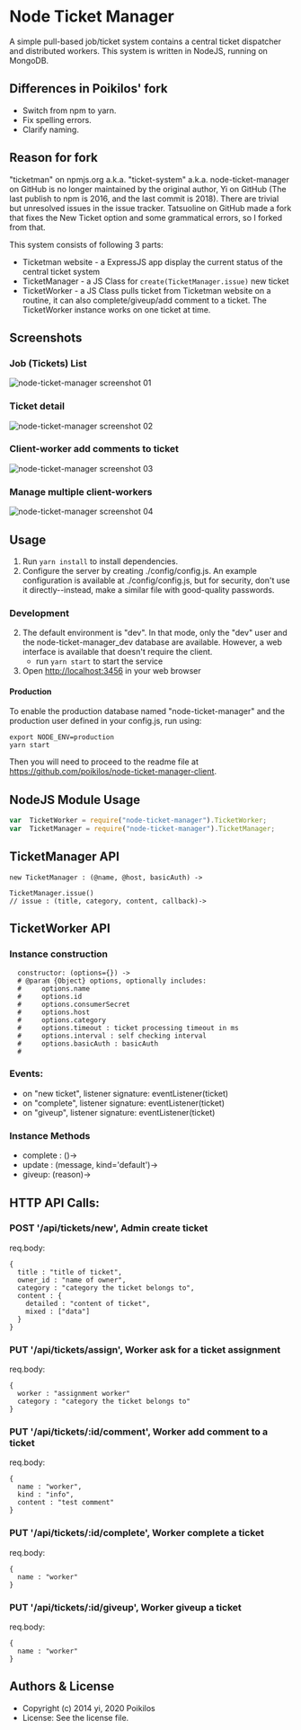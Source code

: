 # Node Ticket Manager
A simple pull-based job/ticket system contains a central ticket
dispatcher and distributed workers. This system is written in NodeJS,
running on MongoDB.


## Differences in Poikilos' fork
- Switch from npm to yarn.
- Fix spelling errors.
- Clarify naming.


## Reason for fork
"ticketman" on npmjs.org a.k.a. "ticket-system" a.k.a.
node-ticket-manager on GitHub is no longer maintained by the original
author, Yi on GitHub (The last publish to npm is 2016, and the last
commit is 2018). There are trivial but unresolved issues in the issue
tracker. Tatsuoline on GitHub made a fork that fixes the New Ticket
option and some grammatical errors, so I forked from that.

This system consists of following 3 parts:
- Ticketman website - a ExpressJS app display the current status of the
  central ticket system
- TicketManager - a JS Class for `create(TicketManager.issue)` new ticket
- TicketWorker - a JS Class pulls ticket from Ticketman website on a
  routine, it can also complete/giveup/add comment to a ticket. The
  TicketWorker instance works on one ticket at time.


## Screenshots

### Job (Tickets) List

![node-ticket-manager screenshot 01](https://raw.githubusercontent.com/yi/node-ticket-manager/master/public/img/ticketman_screenshot01.png "Ticketman screenshot 01")

### Ticket detail

![node-ticket-manager screenshot 02](public/img/node-ticket-manager_screenshot02.png "node-ticket-manager screenshot 02")


### Client-worker add comments to ticket

![node-ticket-manager screenshot 03](public/img/node-ticket-manager_screenshot03.png "node-ticket-manager screenshot 03")

### Manage multiple client-workers

![node-ticket-manager screenshot 04](public/img/node-ticket-manager_screenshot04.png "node-ticket-manager screenshot 04")


## Usage
1. Run `yarn install` to install dependencies.
2. Configure the server by creating ./config/config.js. An example
   configuration is available at ./config/config.js, but for security,
   don't use it directly--instead, make a similar file with good-quality
   passwords.

### Development
2. The default environment is "dev". In that mode, only the "dev" user
   and the node-ticket-manager_dev database are available. However, a
   web interface is available that doesn't require the client.
   - run `yarn start` to start the service
3. Open <http://localhost:3456> in your web browser

#### Production
To enable the production database named "node-ticket-manager" and the
production user defined in your config.js, run using:
```
export NODE_ENV=production
yarn start
```

Then you will need to proceed to the readme file at
<https://github.com/poikilos/node-ticket-manager-client>.


## NodeJS Module Usage
```javascript
var  TicketWorker = require("node-ticket-manager").TicketWorker;
var  TicketManager = require("node-ticket-manager").TicketManager;
```

## TicketManager API

```
new TicketManager : (@name, @host, basicAuth) ->

TicketManager.issue()
// issue : (title, category, content, callback)->
```

## TicketWorker API

### Instance construction
```
  constructor: (options={}) ->
  # @param {Object} options, optionally includes:
  #     options.name
  #     options.id
  #     options.consumerSecret
  #     options.host
  #     options.category
  #     options.timeout : ticket processing timeout in ms
  #     options.interval : self checking interval
  #     options.basicAuth : basicAuth
  #
```

### Events:

 * on "new ticket", listener signature: eventListener(ticket)
 * on "complete", listener signature: eventListener(ticket)
 * on "giveup", listener signature: eventListener(ticket)

### Instance Methods

 * complete : ()->
 * update : (message, kind='default')->
 * giveup: (reason)->

## HTTP API Calls:

### POST '/api/tickets/new', Admin create ticket

req.body:
```
{
  title : "title of ticket",
  owner_id : "name of owner",
  category : "category the ticket belongs to",
  content : {
    detailed : "content of ticket",
    mixed : ["data"]
  }
}
```

### PUT '/api/tickets/assign', Worker ask for a ticket assignment

req.body:
```
{
  worker : "assignment worker"
  category : "category the ticket belongs to"
}
```

### PUT '/api/tickets/:id/comment', Worker add comment to a ticket

req.body:
```
{
  name : "worker",
  kind : "info",
  content : "test comment"
}
```

### PUT '/api/tickets/:id/complete', Worker complete a ticket

req.body:
```
{
  name : "worker"
}
```

### PUT '/api/tickets/:id/giveup', Worker giveup a ticket
req.body:
```
{
  name : "worker"
}
```
## Authors & License
- Copyright (c) 2014 yi, 2020 Poikilos
- License: See the license file.
